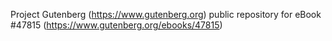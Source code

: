 Project Gutenberg (https://www.gutenberg.org) public repository for eBook #47815 (https://www.gutenberg.org/ebooks/47815)
